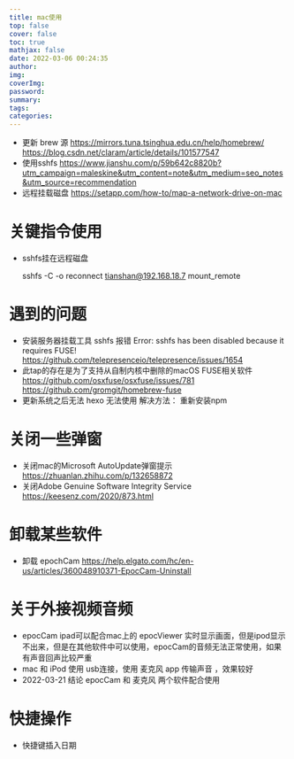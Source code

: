```yaml
---
title: mac使用
top: false
cover: false
toc: true
mathjax: false
date: 2022-03-06 00:24:35
author:
img:
coverImg:
password:
summary:
tags:
categories:
---
```


- 更新 brew 源 
  https://mirrors.tuna.tsinghua.edu.cn/help/homebrew/
  https://blog.csdn.net/claram/article/details/101577547
- 使用sshfs
  https://www.jianshu.com/p/59b642c8820b?utm_campaign=maleskine&utm_content=note&utm_medium=seo_notes&utm_source=recommendation
- 远程挂载磁盘
  https://setapp.com/how-to/map-a-network-drive-on-mac



# 关键指令使用

- sshfs挂在远程磁盘

  sshfs -C -o reconnect tianshan@192.168.18.7 mount_remote

# 遇到的问题

- 安装服务器挂载工具 sshfs 报错 Error: sshfs has been disabled because it requires FUSE!
  https://github.com/telepresenceio/telepresence/issues/1654
- 此tap的存在是为了支持从自制内核中删除的macOS FUSE相关软件
  https://github.com/osxfuse/osxfuse/issues/781
  https://github.com/gromgit/homebrew-fuse
- 更新系统之后无法 hexo 无法使用 解决方法： 重新安装npm





# 关闭一些弹窗

- 关闭mac的Microsoft AutoUpdate弹窗提示
  https://zhuanlan.zhihu.com/p/132658872
- 关闭Adobe Genuine Software Integrity Service
  https://keesenz.com/2020/873.html

# 卸载某些软件

- 卸载 epochCam
  https://help.elgato.com/hc/en-us/articles/360048910371-EpocCam-Uninstall



# 关于外接视频音频

- epocCam 
  ipad可以配合mac上的 epocViewer 实时显示画面，但是ipod显示不出来，但是在其他软件中可以使用，epocCam的音频无法正常使用，如果有声音回声比较严重
- mac 和 iPod 使用 usb连接，使用 麦克风 app 传输声音 ，效果较好
- 2022-03-21 结论 epocCam 和 麦克风 两个软件配合使用

# 快捷操作

- 快捷键插入日期
  
